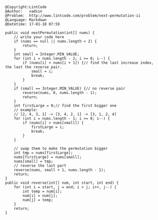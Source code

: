 ```
@Copyright:LintCode
@Author:   vadxin
@Problem:  http://www.lintcode.com/problem/next-permutation-ii
@Language: Markdown
@Datetime: 17-01-18 07:59
```

    public void nextPermutation(int[] nums) {
        // write your code here
        if (nums == null || nums.length < 2) {
            return;
        }
        int small = Integer.MIN_VALUE;
        for (int i = nums.length - 2; i >= 0; i--) {
            if (nums[i] < nums[i + 1]) {// find the last increase index, the last the reverse pair.
                small = i;
                break;
            }
        }
        if (small == Integer.MIN_VALUE) {// no reverse pair
            reverse(nums, 0, nums.length - 1);
            return;
        }
        int firstLarge = 0;// find the first bigger one
        // example:
        // [2, 4, 3, 1] -> [3, 4, 2, 1] -> [3, 1, 2, 4]
        for (int i = nums.length - 1; i >= 0; i--) {
            if (nums[i] > nums[small]) {
                firstLarge = i;
                break;
            }
        }
        
        // swap them to make the permutation bigger
        int tmp = nums[firstLarge];
        nums[firstLarge] = nums[small];
        nums[small] = tmp;
        // reverse the last part
        reverse(nums, small + 1, nums.length - 1);
        return;
    }
    public void reverse(int[] num, int start, int end) {
        for (int i = start, j = end; i < j; i++, j--) {
            int temp = num[i];
            num[i] = num[j];
            num[j] = temp;
        }
        return;
    }